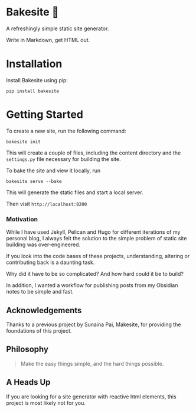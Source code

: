 # Bakesite :pie:

A refreshingly simple static site generator.

Write in Markdown, get HTML out.

# Installation
Install Bakesite using pip:

```
pip install bakesite
```

# Getting Started
To create a new site, run the following command:

```
bakesite init
```

This will create a couple of files, including the content directory and the `settings.py` file necessary for building the site.

To bake the site and view it locally, run

```
bakesite serve --bake
```

This will generate the static files and start a local server.

Then visit `http://localhost:8200`


### Motivation

While I have used Jekyll, Pelican and Hugo for different iterations of my personal blog, I always felt the solution to the simple problem of static site building was over-engineered.

If you look into the code bases of these projects, understanding, altering or contributing back is a daunting task.

Why did it have to be so complicated? And how hard could it be to build?

In addition, I wanted a workflow for publishing posts from my Obsidian notes to be simple and fast.

## Acknowledgements

Thanks to a previous project by Sunaina Pai, Makesite, for providing the foundations of this project.

## Philosophy

> Make the easy things simple, and the hard things possible.

## A Heads Up

If you are looking for a site generator with reactive html elements, this project is most likely not for you.
